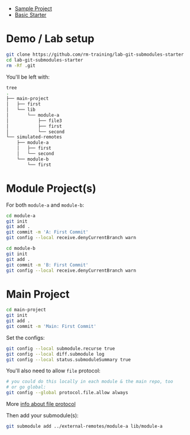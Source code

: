 
- [Sample Project](https://github.com/rm-training/dummy-main-project)
- [Basic Starter](https://github.com/rm-training/lab-git-submodules-starter)

# Demo / Lab setup

```bash
git clone https://github.com/rm-training/lab-git-submodules-starter
cd lab-git-submodules-starter
rm -Rf .git
```

You'll be left with:

```bash
tree
.
├── main-project
│   ├── first
│   └── lib
│       └── module-a
│           ├── file3
│           ├── first
│           └── second
└── simulated-remotes
    ├── module-a
    │   ├── first
    │   └── second
    └── module-b
        └── first
```

# Module Project(s)

For both `module-a` and `module-b`:

```bash
cd module-a
git init
git add .
git commit -m 'A: First Commit'
git config --local receive.denyCurrentBranch warn

cd module-b
git init
git add .
git commit -m 'B: First Commit'
git config --local receive.denyCurrentBranch warn
```

# Main Project

```bash
cd main-project
git init
git add .
git commit -m 'Main: First Commit'
```

Set the configs:
```bash
git config --local submodule.recurse true
git config --local diff.submodule log    
git config --local status.submoduleSummary true
```

You'll also need to allow `file` protocol:

```bash
# you could do this locally in each module & the main repo, too
# or go global:
git config --global protocol.file.allow always
```

More [info about file protocol](https://git-scm.com/docs/git-config#Documentation/git-config.txt-protocolallow)

Then add your submodule(s):
```bash
git submodule add ../external-remotes/module-a lib/module-a
```
